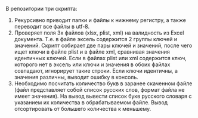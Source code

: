 В репозитории три скрипта:

1. Рекурсивно приводит папки и файлы к нижнему регистру, а также переводит все файлы в utf-8.
2. Проверяет поля 3х файлов (xlsx, plist, xml) на валидность из Excel документа. Т.е. в файле эксель содержится 2 группы ключей и значений. Скрипт собирает две пары ключей и значений, после чего ищет ключи в файле plist и в файле xml, сравнивая значения идентичных ключей. Если в файлах plist или xml содержится ключ, которого нет в эксель или ключи и значения в обоих файлах совпадают, игнорирует такие строки. Если ключи идентичны, а значения различны, выводит ошибку в консоль.
3. Необходимо посчитать количество букв в заранее скаченном файле (файл представляет собой список русских слов, формат файла не имеет значения). На вывод вывести список букв русского словаря с указанием их количества в обрабатываемом файле.  Вывод отсортировать от большего количества к меньшему. 
